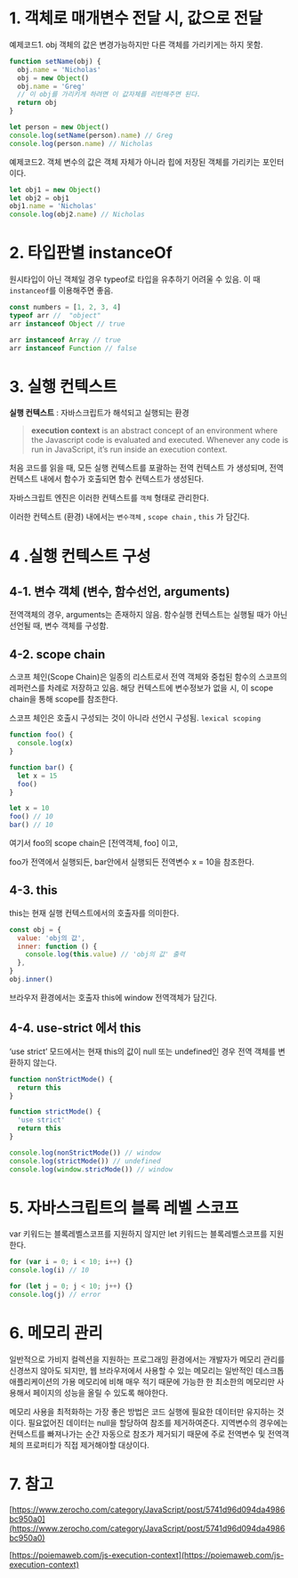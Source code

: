 # 1. 객체로 매개변수 전달 시, 값으로 전달

예제코드1. obj 객체의 값은 변경가능하지만 다른 객체를 가리키게는 하지 못함.

```js
function setName(obj) {
  obj.name = 'Nicholas'
  obj = new Object()
  obj.name = 'Greg'
  // 이 obj를 가리키게 하려면 이 값자체를 리턴해주면 된다.
  return obj
}

let person = new Object()
console.log(setName(person).name) // Greg
console.log(person.name) // Nicholas
```

예제코드2. 객체 변수의 값은 객체 자체가 아니라 힙에 저장된 객체를 가리키는 포인터이다.

```js
let obj1 = new Object()
let obj2 = obj1
obj1.name = 'Nicholas'
console.log(obj2.name) // Nicholas
```

# 2. 타입판별 instanceOf

원시타입이 아닌 객체일 경우 typeof로 타입을 유추하기 어려울 수 있음. 이 때 `instanceof`를 이용해주면 좋음.

```js
const numbers = [1, 2, 3, 4]
typeof arr //  "object"
arr instanceof Object // true

arr instanceof Array // true
arr instanceof Function // false
```

# 3. 실행 컨텍스트

**실행 컨텍스트** : 자바스크립트가 해석되고 실행되는 환경

> **execution context** is an abstract concept of an environment where the Javascript code is evaluated and executed. Whenever any code is run in JavaScript, it’s run inside an execution context.

처음 코드를 읽을 때, 모든 실행 컨텍스트를 포괄하는 전역 컨텍스트 가 생성되며, 전역 컨텍스트 내에서 함수가 호출되면 함수 컨텍스트가 생성된다.

자바스크립트 엔진은 이러한 컨텍스트를 `객체` 형태로 관리한다.

이러한 컨텍스트 (환경) 내에서는 `변수객체` , `scope chain` , `this` 가 담긴다.

# 4 .실행 컨텍스트 구성

## 4-1. 변수 객체 (변수, 함수선언, arguments)

전역객체의 경우, arguments는 존재하지 않음. 함수실행 컨텍스트는 실행될 때가 아닌 선언될 때, 변수 객체를 구성함.

## 4-2. scope chain

스코프 체인(Scope Chain)은 일종의 리스트로서 전역 객체와 중첩된 함수의 스코프의 레퍼런스를 차례로 저장하고 있음. 해당 컨텍스트에 변수정보가 없을 시, 이 scope chain을 통해 scope를 참조한다.

스코프 체인은 호출시 구성되는 것이 아니라 선언시 구성됨. `lexical scoping`

```js
function foo() {
  console.log(x)
}

function bar() {
  let x = 15
  foo()
}

let x = 10
foo() // 10
bar() // 10
```

여기서 foo의 scope chain은 [전역객체, foo] 이고,

foo가 전역에서 실행되든, bar안에서 실행되든 전역변수 x = 10을 참조한다.

## 4-3. this

this는 현재 실행 컨텍스트에서의 호출자를 의미한다.

```js
const obj = {
  value: 'obj의 값',
  inner: function () {
    console.log(this.value) // 'obj의 값' 출력
  },
}
obj.inner()
```

브라우저 환경에서는 호출자 this에 window 전역객체가 담긴다.

## 4-4. use-strict 에서 this

‘use strict’ 모드에서는 현재 this의 값이 null 또는 undefined인 경우 전역 객체를 변환하지 않는다.

```js
function nonStrictMode() {
  return this
}

function strictMode() {
  'use strict'
  return this
}

console.log(nonStrictMode()) // window
console.log(strictMode()) // undefined
console.log(window.stricMode()) // window
```

# 5. 자바스크립트의 블록 레벨 스코프

var 키워드는 블록레벨스코프를 지원하지 않지만 let 키워드는 블록레벨스코프를 지원한다.

```js
for (var i = 0; i < 10; i++) {}
console.log(i) // 10

for (let j = 0; j < 10; j++) {}
console.log(j) // error
```

# 6. 메모리 관리

일반적으로 가비지 컬렉션을 지원하는 프로그래밍 환경에서는 개발자가 메모리 관리를 신경쓰지 않아도 되지만, 웹 브라우저에서 사용할 수 있는 메모리는 일반적인 데스크톱 애플리케이션의 가용 메모리에 비해 매우 적기 때문에 가능한 한 최소한의 메모리만 사용해서 페이지의 성능을 올릴 수 있도록 해야한다.

메모리 사용을 최적화하는 가장 좋은 방법은 코드 실행에 필요한 데이터만 유지하는 것이다. 필요없어진 데이터는 null을 할당하여 참조를 제거하여준다. 지역변수의 경우에는 컨텍스트를 빠져나가는 순간 자동으로 참조가 제거되기 때문에 주로 전역변수 및 전역객체의 프로퍼티가 직접 제거해야할 대상이다.

# 7. 참고

[https://www.zerocho.com/category/JavaScript/post/5741d96d094da4986bc950a0](https://www.zerocho.com/category/JavaScript/post/5741d96d094da4986bc950a0)

[https://poiemaweb.com/js-execution-context](https://poiemaweb.com/js-execution-context)
